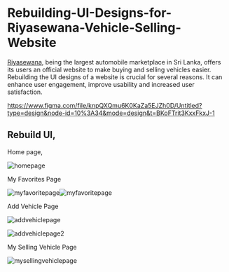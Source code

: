 # Rebuilding-UI-Designs-for-Riyasewana-Vehicle-Selling-Website
<a href="https://riyasewana.com/">Riyasewana</a>, being the largest automobile marketplace in Sri Lanka, offers its users an official website to make buying and selling vehicles easier. Rebuilding the UI designs of a website is crucial for several reasons. It can enhance user engagement, improve usability and increased user satisfaction.

https://www.figma.com/file/knpQXQmu6K0KaZa5EJZh0D/Untitled?type=design&node-id=10%3A34&mode=design&t=BKoFTrit3KxxFkxJ-1

<h2>Rebuild UI,</h2>
<p>Home page,</p>

![homepage](https://github.com/Jayyy00/Rebuilding-UI-Designs-for-Riyasewana-Vehicle-Selling-Website/assets/99647114/7d0a1d02-50dc-43cf-b129-18b6cf00986b)

<p>My Favorites Page</p>

![myfavoritepage](https://github.com/Jayyy00/Rebuilding-UI-Designs-for-Riyasewana-Vehicle-Selling-Website/assets/99647114/3cad1a62-fc29-4759-b264-c2255811b2f7)![myfavoritepage](https://github.com/Jayyy00/Rebuilding-UI-Designs-for-Riyasewana-Vehicle-Selling-Website/assets/99647114/3cad1a62-fc29-4759-b264-c2255811b2f7)

<p>Add Vehicle Page</p>

![addvehiclepage](https://github.com/Jayyy00/Rebuilding-UI-Designs-for-Riyasewana-Vehicle-Selling-Website/assets/99647114/18c49ed7-6bee-4011-8a3b-9921a1846627)



![addvehiclepage2](https://github.com/Jayyy00/Rebuilding-UI-Designs-for-Riyasewana-Vehicle-Selling-Website/assets/99647114/e9d12fd7-fd86-472b-bf87-5356d40efc99)

<p>My Selling Vehicle Page</p>

![mysellingvehiclepage](https://github.com/Jayyy00/Rebuilding-UI-Designs-for-Riyasewana-Vehicle-Selling-Website/assets/99647114/0ede3b72-eed7-49dd-8860-9eab6a0714d4)
